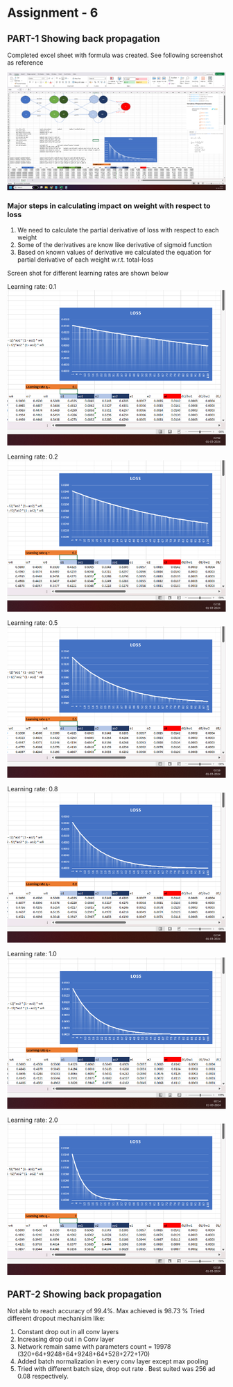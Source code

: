 # Assignment - 6

## PART-1 Showing back propagation  

Completed excel sheet with formula was created. See following screenshot as reference

![Back-propagation](./Back-propagation-Image-1.png)

### Major steps in calculating impact on weight with respect to loss

1. We need to calculate the partial derivative of loss with respect to each weight
2. Some of the derivatives are know like derivative of sigmoid function
3. Based on known values of derivative we calculated the equation for partial derivative of each weight w.r.t. total-loss 

Screen shot for different learning rates are shown below

Learning rate: 0.1
![Learning rate : 0.1](./0.1-learning-rate.png)

Learning rate: 0.2
![Learning rate : 0.2](./0.2-learning-rate.png)

Learning rate: 0.5
![Learning rate : 0.5](./0.5-learning-rate.png)

Learning rate: 0.8
![Learning rate : 0.8](./0.8-learning-rate.png)

Learning rate: 1.0
![Learning rate : 1.0](./1.0-learning-rate.png)

Learning rate: 2.0
![Learning rate : 2.0](./2.0-learning-rate.png)


## PART-2 Showing back propagation  

Not able to reach accuracy of 99.4%. Max achieved is 98.73 %
Tried different dropout mechanisim like:

1. Constant drop out in all conv layers 
2. Increasing drop out i n Conv layer
3. Network remain same with parameters count = 19978 (320+64+9248+64+9248+64+528+272+170)
4. Added batch normalization in every conv layer except max pooling
5. Tried with different batch size, drop out rate . Best suited was 256 ad 0.08 respectively. 